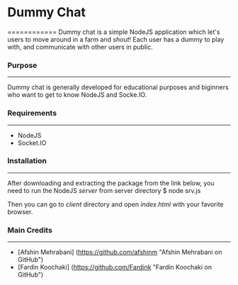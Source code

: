 # Dummy Chat
============
Dummy chat is a simple NodeJS application which let's users to move around in a farm and *shout*! Each user has a dummy to play with, and communicate with other users in public.



### Purpose
------------
Dummy chat is generally developed for educational purposes and biginners who want to get to know NodeJS and Socke.IO.


### Requirements
-----------------
+ NodeJS
+ Socket.IO


### Installation
-----------------
After downloading and extracting the package from the link below, you need to run the NodeJS *server* from server directory
	$ node srv.js

Then you can go to *client* directory and open *index.html* with your favorite browser.


### Main Credits
----------------
+ [Afshin Mehrabani] (https://github.com/afshinm "Afshin Mehrabani on GitHub")
+ [Fardin Koochaki] (https://github.com/Fardink "Fardin Koochaki on GitHub")